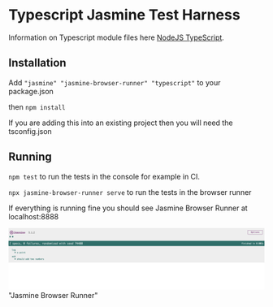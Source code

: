 # Typescript Jasmine Test Harness

Information on Typescript module files here [NodeJS TypeScript](https://nodejs.org/api/typescript.html#determining-module-system).

## Installation

Add  ```"jasmine"
        "jasmine-browser-runner"
        "typescript"``` to your package.json

then `npm install`

If you are adding this into an existing project then you will need the tsconfig.json

## Running

`npm test` to run the tests in the console for example in CI.

`npx jasmine-browser-runner serve` to run the tests in the browser runner

If everything is running fine you should see Jasmine Browser Runner at localhost:8888

![Jasmine Test Runner](https://github.com/overloadedargs/typescript_jasmine/blob/main/Jasmine_browser_runner.png) "Jasmine Browser Runner"
